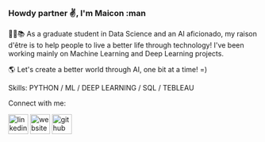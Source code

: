 ### Howdy partner ✌️, I'm Maicon :man

:scientist::books: As a graduate student in Data Science and an AI aficionado, my raison d'être is to help people to live a better life through technology! I've been working mainly on Machine Learning and Deep Learning projects. 

🌎 Let's create a better world through AI, one bit at a time! =)

Skills: PYTHON / ML / DEEP LEARNING / SQL / TEBLEAU

Connect with me:

[<img src='https://cdn.jsdelivr.net/npm/simple-icons@3.0.1/icons/linkedin.svg' alt='linkedin' height='40'>](https://www.linkedin.com/in/maiconr/)  [<img src='https://cdn.jsdelivr.net/npm/simple-icons@3.0.1/icons/icloud.svg' alt='website' height='40'>](https://maiconrodrigues.net/)  [<img src='https://cdn.jsdelivr.net/npm/simple-icons@3.0.1/icons/github.svg' alt='github' height='40'>](https://polymathing.github.io/Maicon_Portfolio/)  
